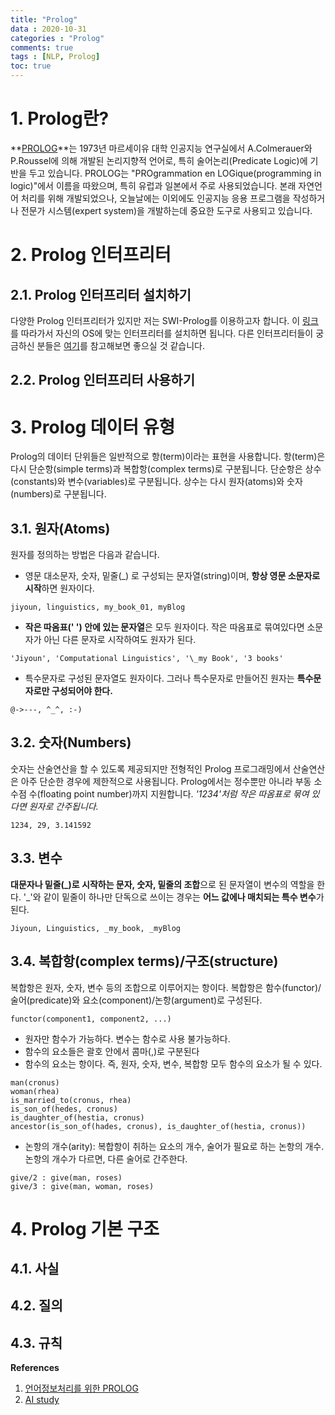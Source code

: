 ```yaml
---
title: "Prolog"
data : 2020-10-31
categories : "Prolog"
comments: true
tags : [NLP, Prolog]
toc: true
---
```


# 1. Prolog란?
**[PROLOG]**는 1973년 마르세이유 대학 인공지능 연구실에서 A.Colmerauer와 P.Roussel에 의해 개발된 논리지향적 언어로, 특히 술어논리(Predicate Logic)에 기반을 두고 있습니다. 
PROLOG는 "PROgrammation en LOGique(programming in logic)"에서 이름을 따왔으며, 특히 유럽과 일본에서 주로 사용되었습니다. 
본래 자연언어 처리를 위해 개발되었으나, 오늘날에는 이외에도 인공지능 응용 프로그램을 작성하거나 전문가 시스템(expert system)을 개발하는데 중요한 도구로 사용되고 있습니다. 

[PROLOG]: https://ko.wikipedia.org/wiki/%ED%94%84%EB%A1%A4%EB%A1%9C%EA%B7%B8_(%ED%94%84%EB%A1%9C%EA%B7%B8%EB%9E%98%EB%B0%8D_%EC%96%B8%EC%96%B4)

# 2. Prolog 인터프리터 
## 2.1. Prolog 인터프리터 설치하기
다양한 Prolog 인터프리터가 있지만 저는 SWI-Prolog를 이용하고자 합니다. 
이 [링크]를 따라가서 자신의 OS에 맞는 인터프리터를 설치하면 됩니다.
다른 인터프리터들이 궁금하신 분들은 [여기]를 참고해보면 좋으실 것 같습니다. 

[링크]: https://www.swi-prolog.org/download/stable
[여기]: https://riptutorial.com/ko/prolog

## 2.2. Prolog 인터프리터 사용하기

# 3. Prolog 데이터 유형
Prolog의 데이터 단위들은 일반적으로 항(term)이라는 표현을 사용합니다.
항(term)은 다시 단순항(simple terms)과 복합항(complex terms)로 구분됩니다. 단순항은 상수(constants)와 변수(variables)로 구분됩니다. 상수는 다시 원자(atoms)와 숫자(numbers)로 구분됩니다. 

## 3.1. 원자(Atoms)
원자를 정의하는 방법은 다음과 같습니다. 
* 영문 대소문자, 숫자, 밑줄(\_) 로 구성되는 문자열(string)이며, **항상 영문 소문자로 시작**하면 원자이다. 
```
jiyoun, linguistics, my_book_01, myBlog
```

* **작은 따옴표(' ') 안에 있는 문자열**은 모두 원자이다. 작은 따옴표로 묶여있다면 소문자가 아닌 다른 문자로 시작하여도 원자가 된다. 
```
'Jiyoun', 'Computational Linguistics', '\_my Book', '3 books'
```

* 특수문자로 구성된 문자열도 원자이다. 그러나 특수문자로 만들어진 원자는 **특수문자로만 구성되어야 한다.**
```
@->---, ^_^, :-)
```

## 3.2. 숫자(Numbers)
숫자는 산술연산을 할 수 있도록 제공되지만 전형적인 Prolog 프로그래밍에서 산술연산은 아주 단순한 경우에 제한적으로 사용됩니다. 
Prolog에서는 정수뿐만 아니라 부동 소수점 수(floating point number)까지 지원합니다. 
_'1234'처럼 작은 따옴표로 묶여 있다면 원자로 간주됩니다._
```
1234, 29, 3.141592
```

## 3.3. 변수
**대문자나 밑줄(\_)로 시작하는 문자, 숫자, 밑줄의 조합**으로 된 문자열이 변수의 역할을 한다.
'\_'와 같이 밑줄이 하나만 단독으로 쓰이는 경우는 **어느 값에나 매치되는 특수 변수**가 된다.
```
Jiyoun, Linguistics, _my_book, _myBlog
```

## 3.4. 복합항(complex terms)/구조(structure)
복합항은 원자, 숫자, 변수 등의 조합으로 이루어지는 항이다. 복합항은 함수(functor)/술어(predicate)와 요소(component)/논항(argument)로 구성된다. 
```
functor(component1, component2, ...)
```
- 원자만 함수가 가능하다. 변수는 함수로 사용 불가능하다. 
- 함수의 요소들은 괄호 안에서 콤마(,)로 구분된다
- 함수의 요소는 항이다. 즉, 원자, 숫자, 변수, 복합항 모두 함수의 요소가 될 수 있다. 
```
man(cronus)
woman(rhea)
is_married_to(cronus, rhea)
is_son_of(hedes, cronus)
is_daughter_of(hestia, cronus)
ancestor(is_son_of(hades, cronus), is_daughter_of(hestia, cronus))
```
- 논항의 개수(arity): 복합항이 취하는 요소의 개수, 술어가 필요로 하는 논항의 개수. 논항의 개수가 다르면, 다른 술어로 간주한다. 
```
give/2 : give(man, roses)
give/3 : give(man, woman, roses)
```

# 4. Prolog 기본 구조
## 4.1. 사실
## 4.2. 질의
## 4.3. 규칙



**References**
1. [언어정보처리를 위한 PROLOG]
2. [AI study] 

[언어정보처리를 위한 PROLOG]: https://www.aladin.co.kr/shop/wproduct.aspx?ItemId=1830731
[AI study]: http://www.aistudy.co.kr/program/prolog/prolog_lee.htm


